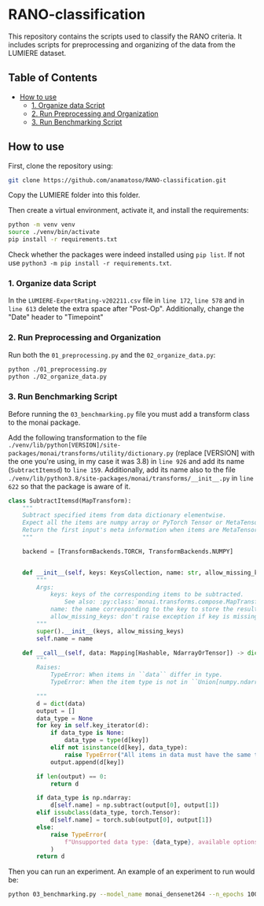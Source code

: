 # RANO-classification <!-- omit from toc -->

This repository contains the scripts used to classify the RANO criteria. 
It includes scripts for preprocessing and organizing of the data from the LUMIERE dataset.

## Table of Contents <!-- omit from toc -->
- [How to use](#how-to-use)
  - [1. Organize data Script](#1-organize-data-script)
  - [2. Run Preprocessing and Organization](#2-run-preprocessing-and-organization)
  - [3. Run Benchmarking Script](#3-run-benchmarking-script)


## How to use

First, clone the repository using:
```bash
git clone https://github.com/anamatoso/RANO-classification.git
```

Copy the LUMIERE folder into this folder.

Then create a virtual environment, activate it, and install the requirements:
```bash
python -m venv venv
source ./venv/bin/activate
pip install -r requirements.txt
```
Check whether the packages were indeed installed using `pip list`. If not use `python3 -m pip install -r requirements.txt`.

### 1. Organize data Script

In the `LUMIERE-ExpertRating-v202211.csv` file in `line 172`, `line 578` and in `line 613` delete the extra space after "Post-Op". Additionally, change the "Date" header to "Timepoint"


### 2. Run Preprocessing and Organization

Run both the `01_preprocessing.py` and the `02_organize_data.py`:
```bash
python ./01_preprocessing.py
python ./02_organize_data.py
```

### 3. Run Benchmarking Script

Before running the `03_benchmarking.py` file you must add a transform class to the monai package.

Add the following transformation to the file `./venv/lib/python[VERSION]/site-packages/monai/transforms/utility/dictionary.py` (replace [VERSION] with the one you're using, in my case it was 3.8) in `line 926` and add its name (`SubtractItemsd`) to `line 159`. Additionally, add its name also to the file `./venv/lib/python3.8/site-packages/monai/transforms/__init__.py` in `line 622` so that the package is aware of it.

```python
class SubtractItemsd(MapTransform):
    """
    Subtract specified items from data dictionary elementwise.
    Expect all the items are numpy array or PyTorch Tensor or MetaTensor.
    Return the first input's meta information when items are MetaTensor.
    """

    backend = [TransformBackends.TORCH, TransformBackends.NUMPY]


    def __init__(self, keys: KeysCollection, name: str, allow_missing_keys: bool = False) -> None:
        """
        Args:
            keys: keys of the corresponding items to be subtracted.
                See also: :py:class:`monai.transforms.compose.MapTransform`
            name: the name corresponding to the key to store the resulting data.
            allow_missing_keys: don't raise exception if key is missing.
        """
        super().__init__(keys, allow_missing_keys)
        self.name = name

    def __call__(self, data: Mapping[Hashable, NdarrayOrTensor]) -> dict[Hashable, NdarrayOrTensor]:
        """
        Raises:
            TypeError: When items in ``data`` differ in type.
            TypeError: When the item type is not in ``Union[numpy.ndarray, torch.Tensor, MetaTensor]``.

        """
        d = dict(data)
        output = []
        data_type = None
        for key in self.key_iterator(d):
            if data_type is None:
                data_type = type(d[key])
            elif not isinstance(d[key], data_type):
                raise TypeError("All items in data must have the same type.")
            output.append(d[key])

        if len(output) == 0:
            return d

        if data_type is np.ndarray:
            d[self.name] = np.subtract(output[0], output[1])
        elif issubclass(data_type, torch.Tensor):  
            d[self.name] = torch.sub(output[0], output[1])
        else:
            raise TypeError(
                f"Unsupported data type: {data_type}, available options are (numpy.ndarray, torch.Tensor, MetaTensor)."
            )
        return d
```
Then you can run an experiment. An example of an experiment to run would be:

```bash
python 03_benchmarking.py --model_name monai_densenet264 --n_epochs 100 --decrease_LR --stop_decrease --mods_keep T1,T2,FLAIR
```
